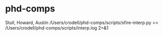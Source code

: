 # phd-comps
Stull, Howard, Austin
/Users/crodell/phd-comps/scripts/sfire-interp.py >>  /Users/crodell/phd-comps/scripts/interp.log 2>&1

